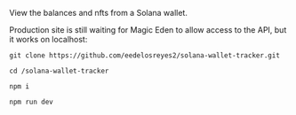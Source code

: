 View the balances and nfts from a Solana wallet.

Production site is still waiting for Magic Eden to allow access to the API, but it works on localhost:

```
git clone https://github.com/eedelosreyes2/solana-wallet-tracker.git

cd /solana-wallet-tracker

npm i

npm run dev
```
